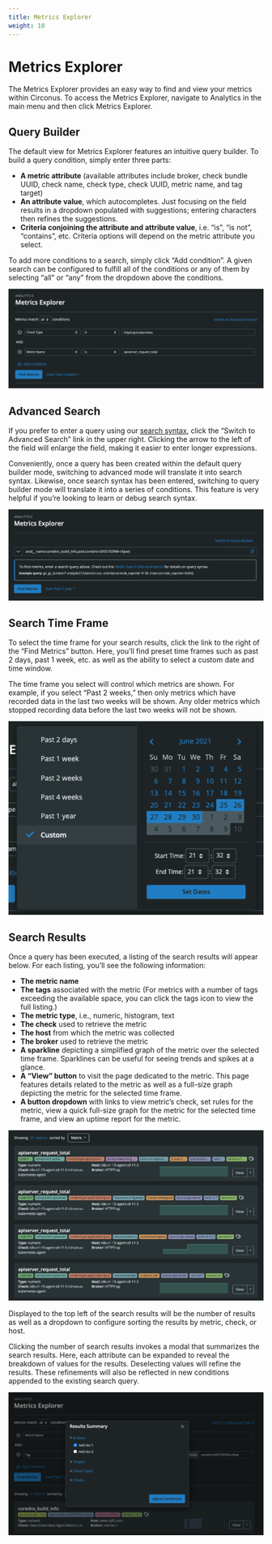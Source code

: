 ```yaml
---
title: Metrics Explorer
weight: 10
---
```


# Metrics Explorer

The Metrics Explorer provides an easy way to find and view your metrics within Circonus. To access the Metrics Explorer, navigate to Analytics in the main menu and then click Metrics Explorer.

## Query Builder

The default view for Metrics Explorer features an intuitive query builder. To build a query condition, simply enter three parts:

- **A metric attribute** (available attributes include broker, check bundle UUID, check name, check type, check UUID, metric name, and tag target)
- **An attribute value**, which autocompletes. Just focusing on the field results in a dropdown populated with suggestions; entering characters then refines the suggestions.
- **Criteria conjoining the attribute and attribute value**, i.e. “is”, “is not”, “contains”, etc. Criteria options will depend on the metric attribute you select.

To add more conditions to a search, simply click “Add condition”. A given search can be configured to fulfill all of the conditions or any of them by selecting “all” or “any” from the dropdown above the conditions.

![Metrics Explorer Query Builder](../img/metrics-explorer-query-builder.png)

## Advanced Search

If you prefer to enter a query using our [search syntax](/circonus/appendix/search/), click the “Switch to Advanced Search” link in the upper right. Clicking the arrow to the left of the field will enlarge the field, making it easier to enter longer expressions.

Conveniently, once a query has been created within the default query builder mode, switching to advanced mode will translate it into search syntax. Likewise, once search syntax has been entered, switching to query builder mode will translate it into a series of conditions. This feature is very helpful if you’re looking to learn or debug search syntax.

![Metrics Explorer Advanced Search](../img/metrics-explorer-advanced-search.png)

## Search Time Frame

To select the time frame for your search results, click the link to the right of the “Find Metrics” button. Here, you’ll find preset time frames such as past 2 days, past 1 week, etc. as well as the ability to select a custom date and time window.

The time frame you select will control which metrics are shown. For example, if you select “Past 2 weeks,” then only metrics which have recorded data in the last two weeks will be shown. Any older metrics which stopped recording data before the last two weeks will not be shown.

![Metrics Explorer Time Frame Selection](../img/metrics-explorer-time-frame-selection.png)

## Search Results

Once a query has been executed, a listing of the search results will appear below. For each listing, you’ll see the following information:

- **The metric name**
- **The tags** associated with the metric (For metrics with a number of tags exceeding the available space, you can click the tags icon to view the full listing.)
- **The metric type**, i.e., numeric, histogram, text
- **The check** used to retrieve the metric
- **The host** from which the metric was collected
- **The broker** used to retrieve the metric
- **A sparkline** depicting a simplified graph of the metric over the selected time frame. Sparklines can be useful for seeing trends and spikes at a glance.
- **A “View” button** to visit the page dedicated to the metric. This page features details related to the metric as well as a full-size graph depicting the metric for the selected time frame.
- **A button dropdown** with links to view metric’s check, set rules for the metric, view a quick full-size graph for the metric for the selected time frame, and view an uptime report for the metric.

![Metrics Explorer Search Results](../img/metrics-explorer-search-results.png)

Displayed to the top left of the search results will be the number of results as well as a dropdown to configure sorting the results by metric, check, or host.

Clicking the number of search results invokes a modal that summarizes the search results. Here, each attribute can be expanded to reveal the breakdown of values for the results. Deselecting values will refine the results. These refinements will also be reflected in new conditions appended to the existing search query.

![Metrics Explorer Search Results Summary Modal](../img/metrics-explorer-search-results-summary-modal.png)
